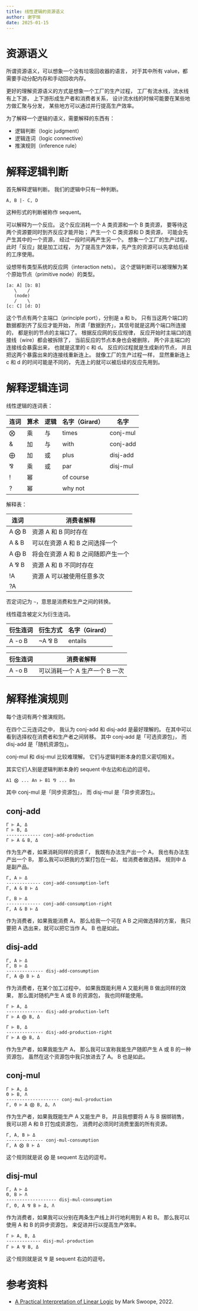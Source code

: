 ```yaml
---
title: 线性逻辑的资源语义
author: 谢宇恒
date: 2025-01-15
---
```


# 资源语义

所谓资源语义，可以想象一个没有垃圾回收器的语言，
对于其中所有 value，都需要手动分配内存和手动回收内存。

更好的理解资源语义的方式是想象一个工厂的生产过程，
工厂有流水线，流水线有上下游，
上下游形成生产者和消费者关系，
设计流水线的时候可能要在某些地方做汇聚与分发，
某些地方可以通过并行提高生产效率。

为了解释一个逻辑的语义，需要解释的东西有：

- 逻辑判断（logic judgment）
- 逻辑连词（logic connective）
- 推演规则（inference rule）

# 解释逻辑判断

首先解释逻辑判断。
我们的逻辑中只有一种判断。

```
A, B |- C, D
```

这种形式的判断被称作 sequent。

可以解释为一个反应。
这个反应消耗一个 A 类资源和一个 B 类资源，
要等待这两个资源要同时到齐反应才能开始；
产生一个 C 类资源和 D 类资源，
可能会先产生其中的一个资源，
经过一段时间再产生另一个。
想象一个工厂的生产过程，此时「反应」就是加工过程，
为了提高生产效率，先产生的资源可以先拿给后续的工序使用。

设想带有类型系统的反应网（interaction nets）。
这个逻辑判断可以被理解为某个原始节点（primitive node）的类型。

```
[a: A] [b: B]
   \    /
   (node)
   /    \
[c: C] [d: D]
```

这个节点有两个主端口（principle port），分别是 a 和 b，
只有当这两个端口的数据都到齐了反应才能开始，
所谓「数据到齐」，其信号就是这两个端口所连接的，
都是别的节点的主端口了。
根据反应网的反应规律，
反应开始时主端口的连接线（wire）都会被拆除了，
当前反应的节点本身也会被删除，
两个非主端口的连接线会暴露出来，
也就是这里的 c 和 d。
反应的过程就是生成新的节点，
并且把这两个暴露出来的连接线重新连上。
就像工厂的生产过程一样，
显然重新连上 c 和 d 的时间可能是不同的，
先连上的就可以被后续的反应先用到。

# 解释逻辑连词

线性逻辑的连词表：

| 连词 | 算术 | 逻辑 | 名字（Girard） | 名字     |
|------|------|------|----------------|----------|
| ⨂    | 乘   | 与   | times          | conj-mul |
| &    | 加   | 与   | with           | conj-add |
| ⨁    | 加   | 或   | plus           | disj-add |
| ⅋    | 乘   | 或   | par            | disj-mul |
| !    | 幂   |      | of course      |          |
| ?    | 幂   |      | why not        |          |

解释表：

| 连词  | 消费者解释                         |
|-------|------------------------------------|
| A ⨂ B | 资源 A 和 B 同时存在               |
| A & B | 可以在资源 A 和 B 之间选择一个     |
| A ⨁ B | 将会在资源 A 和 B 之间随即产生一个 |
| A ⅋ B | 资源 A 和 B 不同时存在             |
| !A    | 资源 A 可以被使用任意多次          |
| ?A    |                                    |

否定词记为 `~`，意思是消费和生产之间的转换。

线性蕴含被定义为衍生连词。

| 衍生连词 | 衍生方式 | 名字（Girard） |
|----------|----------|----------------|
| A -o B   | ~A ⅋ B   | entails        |

| 衍生连词 | 消费者解释                     |
|----------|--------------------------------|
| A -o B   | 可以消耗一个 A 生产一个 B 一次 |

# 解释推演规则

每个连词有两个推演规则。

在四个二元连词之中，
我认为 conj-add 和 disj-add 是最好理解的。
在其中可以看到选择权在消费者和生产者之间转移。
其中 conj-add 是「可选资源包」，
而 disj-add 是「随机资源包」。

conj-mul 和 disj-mul 比较难理解。
它们与逻辑判断本身的意义密切相关。

其实它们人别是逻辑判断本身的 sequent 中左边和右边的逗号。

````
A1 ⨂ ... An ⊢ B1 ⅋ ... Bn
````

其中 conj-mul 是「同步资源包」，
而 disj-mul 是「异步资源包」。

## conj-add

```
Γ ⊢ A, Δ
Γ ⊢ B, Δ
------------- conj-add-production
Γ ⊢ A & B, Δ
```

作为生产者，如果消耗同样的资源 Γ，
我既有办法生产出一个 A，
我也有办法生产出一个 B，
那么我可以把我的方案打包在一起，
给消费者做选择。
规则中 Δ 是副产品。

```
Γ, A ⊢ Δ
------------- conj-add-consumption-left
Γ, A & B ⊢ Δ
```

```
Γ, B ⊢ Δ
------------- conj-add-consumption-right
Γ, A & B ⊢ Δ
```

作为消费者，如果我能消费 A，
那么给我一个可在 A B 之间做选择的方案，
我只要把 A 选出来，就可以把它当作 A。
B 也是如此。

## disj-add

```
Γ, A ⊢ Δ
Γ, B ⊢ Δ
-------------- disj-add-consumption
Γ, A ⨁ B ⊢ Δ
```

作为消费者，在某个加工过程中，
如果我既能利用 A 又能利用 B 做出同样的效果，
那么面对随机产生 A 或 B 的资源包，
我也同样能使用。

```
Γ ⊢ A, Δ
-------------- disj-add-production-left
Γ ⊢ A ⨁ B, Δ
```

```
Γ ⊢ B, Δ
-------------- disj-add-production-right
Γ ⊢ A ⨁ B, Δ
```

作为生产者，如果我能生产 A，
那么我可以宣称我能生产随即产生 A 或 B 的一种资源包，
虽然在这个资源包中我只放进去了 A。
B 也是如此。

## conj-mul

```
Γ ⊢ A, Δ
Θ ⊢ B, Λ
-------------------- conj-mul-production
Γ, Θ ⊢ A ⨂ B, Δ, Λ
```

作为生产者，如果我既能生产 A 又能生产 B，
并且我想要将 A 与 B 捆绑销售，
我可以把 A 和 B 打包成资源包，
消费时必须同时消费里面的所有资源。

```
Γ, A, B ⊢ Δ
-------------- conj-mul-consumption
Γ, A ⨂ B ⊢ Δ
```

这个规则就是说 ⨂ 是 sequent 左边的逗号。

## disj-mul

```
Γ, A ⊢ Δ
Θ, B ⊢ Λ
------------------- disj-mul-consumption
Γ, Θ, A ⅋ B ⊢ Δ, Λ
```

作为消费者，如果我可以分别在两条生产线上并行地利用到 A 和 B。
那么我可以使用 A 和 B 的异步资源包，
来促进并行以提高生产效率。

```
Γ ⊢ A, B, Δ
------------- disj-mul-production
Γ ⊢ A ⅋ B, Δ
```

这个规则就是说 ⅋ 是 sequent 右边的逗号。

# 参考资料

- [A Practical Interpretation of Linear Logic](https://protovision.github.io/#!/documents/blog/linear-logic.html)
  by Mark Swoope, 2022.
